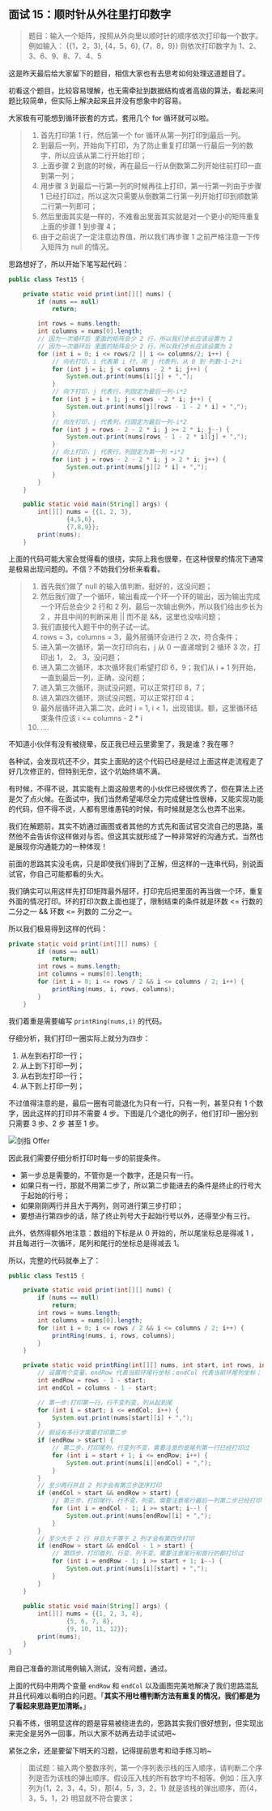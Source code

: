 ##  面试 15：顺时针从外往里打印数字

> 题目：输入一个矩阵，按照从外向里以顺时针的顺序依次打印每一个数字。例如输入：
> {{1，2，3},
>  {4，5，6},
>  {7，8，9}}
> 则依次打印数字为 1、2、3、6、9、8、7、4、5

这是昨天最后给大家留下的题目，相信大家也有去思考如何处理这道题目了。

初看这个题目，比较容易理解，也无需牵扯到数据结构或者高级的算法，看起来问题比较简单，但实际上解决起来且并没有想象中的容易。

大家极有可能想到循环嵌套的方式，套用几个 for 循环就可以啦。

> 1. 首先打印第 1 行，然后第一个 for 循环从第一列打印到最后一列。
> 2. 到最后一列，开始向下打印，为了防止重复打印第一行最后一列的数字，所以应该从第二行开始打印；
> 3. 上面步骤 2 到底的时候，再在最后一行从倒数第二列开始往前打印一直到第一列；
> 4. 用步骤 3 到最后一行第一列的时候再往上打印，第一行第一列由于步骤 1 已经打印过，所以这次只需要从倒数第二行第一列开始打印到顺数第二行第一列即可；
> 5. 然后里面其实是一样的，不难看出里面其实就是对一个更小的矩阵重复上面的步骤 1 到步骤 4；
> 6. 由于之前说了一定注意边界值，所以我们再步骤 1 之前严格注意一下传入矩阵为 null 的情况。

思路想好了，所以开始下笔写起代码：

```java
public class Test15 {

    private static void print(int[][] nums) {
        if (nums == null)
            return;

        int rows = nums.length;
        int columns = nums[0].length;
        // 因为一次循环后 里面的矩阵会少 2 行，所以我们步长应该设置为 2
        // 因为一次循环后 里面的矩阵会少 2 行，所以我们步长应该设置为 2
        for (int i = 0; i <= rows/2 || i <= columns/2; i++) {
            // 向右打印，i 代表第 i 行，用 j 代表列，从 0 到 列数-1-2*i
            for (int j = i; j < columns - 2 * i; j++) {
                System.out.print(nums[i][j] + ",");
            }
            // 向下打印，j 代表行，列固定为最后一列-i*2
            for (int j = i + 1; j < rows - 2 * i; j++) {
                System.out.print(nums[j][rows - 1 - 2 * i] + ",");
            }
            // 向左打印，j 代表列，行固定为最后一列-i*2
            for (int j = rows - 2 - 2 * i; j >= 2 * i; j--) {
                System.out.print(nums[rows - 1 - 2 * i][j] + ",");
            }
            // 向上打印，j 代表行，列固定为第一列 +i*2
            for (int j = rows - 2 - 2 * i; j > 2 * i; j++) {
                System.out.print(nums[j][2 * i] + ",");
            }
        }
    }

    public static void main(String[] args) {
        int[][] nums = {{1, 2, 3},
                {4,5,6},
                {7,8,9}};
        print(nums);
    }
```

上面的代码可能大家会觉得看的很绕，实际上我也很晕，在这种很晕的情况下通常是极易出现问题的。不信？不妨我们分析来看看。

> 1. 首先我们做了 null 的输入值判断，挺好的，这没问题；
> 2. 然后我们做了一个循环，输出看成一个环一个环的输出，因为输出完成一个环后总会少 2 行和 2 列，最后一次输出例外，所以我们给出步长为 2 ，并且中间的判断采用 || 而不是 &&，这里也没啥问题；
> 3. 我们直接代入题干中的例子试一试。
> 4. rows = 3，columns = 3，最外层循环会进行 2 次，符合条件；
> 5. 进入第一次循环，第一次打印向右，j 从 0 一直递增到 2 循环 3 次，打印出 1， 2， 3，没问题；
> 6. 进入第二次循环，本次循环我们希望打印 6，9；我们从 i + 1 列开始，一直到最后一列，正确，没问题；
> 7. 进入第三次循环，测试没问题，可以正常打印 8，7；
> 8. 进入第四次循环，测试没问题，可以正常打印 4；
> 9. 最外层循环进入第二次，此时 i = 1,  i < 1，出现错误。额，这里循环结束条件应该 i <= columns - 2 * i
> 10. ....

不知道小伙伴有没有被绕晕，反正我已经云里雾里了，我是谁？我在哪？

各种试，会发现坑还不少，其实上面贴的这个代码已经是经过上面这样走流程走了好几次修正的，但特别无奈，这个坑始终填不满。

有时候，不得不说，其实能有上面这般思考的小伙伴已经很优秀了，但在算法上还是欠了点火候。在面试中，我们当然希望竭尽全力完成健壮性很棒，又能实现功能的代码，但不得不说，人都有思维愚钝的时候，有时候就是怎么也弄不出来。

我们在解题前，其实不妨通过画图或者其他的方式先和面试官交流自己的思路，虽然他不会告诉你这样做对与否。但这其实就形成了一种非常好的沟通方式，当然也是展现你沟通能力的一种体现！

前面的思路其实没毛病，只是即使我们得到了正解，但这样的一连串代码，别说面试官，你自己可能都看的头大。

我们确实可以用这样先打印矩阵最外层环，打印完后把里面的再当做一个环，重复外面的情况打印。环的打印次数上面也提了，限制结束的条件就是环数 <= 行数的二分之一 && 环数 <= 列数的 二分之一。

所以我们极易得到这样的代码：

```java
private static void print(int[][] nums) {
        if (nums == null)
            return;
        int rows = nums.length;
        int columns = nums[0].length;
        for (int i = 0; i <= rows / 2 && i <= columns / 2; i++) {
            printRing(nums, i, rows, columns);
        }
    }
```

我们着重是需要编写 `printRing(nums,i)` 的代码。

仔细分析，我们打印一圈实际上就分为四步：

1. 从左到右打印一行；
2. 从上到下打印一列；
3. 从右到左打印一行；
4. 从下到上打印一列；

不过值得注意的是，最后一圈有可能退化为只有一行，只有一列，甚至只有 1 个数字，因此这样的打印并不需要 4 步。下图是几个退化的例子，他们打印一圈分别只需要 3 步、2 步 甚至 1 步。

![剑指 Offer](/var/folders/6m/5yg4nys56t1dd5xpwk68cmbw0000gn/T/abnerworks.Typora/image-20180726171125124.png)

因此我们需要仔细分析打印时每一步的前提条件。

- 第一步总是需要的，不管你是一个数字，还是只有一行。
- 如果只有一行，那就不用第二步了，所以第二步能进去的条件是终止的行号大于起始的行号；
- 如果刚刚两行并且大于两列，则可进行第三步打印；
- 要想进行第四步的话，除了终止列号大于起始行号以外，还得至少有三行。

此外，依然得额外地注意：数组的下标是从 0 开始的，所以尾坐标总是得减 1 ，并且每进行一次循环，尾列和尾行的坐标总是得减去 1。

所以，完整的代码就奉上了：

```java
public class Test15 {

    private static void print(int[][] nums) {
        if (nums == null)
            return;
        int rows = nums.length;
        int columns = nums[0].length;
        for (int i = 0; i <= rows / 2 && i <= columns / 2; i++) {
            printRing(nums, i, rows, columns);
        }
    }

    private static void printRing(int[][] nums, int start, int rows, int columns) {
        // 设置两个变量，endRow 代表当前环尾行坐标；endCol 代表当前环尾列坐标；
        int endRow = rows - 1 - start;
        int endCol = columns - 1 - start;

        // 第一步:打印第一行，行不变列变，列从起到尾
        for (int i = start; i <= endCol; i++) {
            System.out.print(nums[start][i] + ",");
        }
        // 假设有多行才需要打印第二步
        if (endRow > start) {
            // 第二步，打印尾列，行变列不变，需要注意的是尾列第一行已经打印过
            for (int i = start + 1; i <= endRow; i++) {
                System.out.print(nums[i][endCol] + ",");
            }
        }
        // 至少两行并且 2 列才会有第三步逆序打印
        if (endCol > start && endRow > start) {
            // 第三步，打印尾行，行不变，列变。需要注意尾行最后一列第二步已经打印
            for (int i = endCol - 1; i >= start; i--) {
                System.out.print(nums[endRow][i] + ",");
            }
        }
        // 至少大于 2 行 并且大于等于 2 列才会有第四步打印
        if (endRow > start && endCol - 1 > start) {
            // 第四步，打印首列，行变，列不变。需要注意尾行和首行的都打印过
            for (int i = endRow - 1; i >= start + 1; i--) {
                System.out.print(nums[i][start] + ",");
            }
        }
    }
  
    public static void main(String[] args) {
        int[][] nums = {{1, 2, 3, 4},
                {5, 6, 7, 8},
                {9, 10, 11, 12}};
        print(nums);
    }
}
```

用自己准备的测试用例输入测试，没有问题，通过。

上面的代码中用两个变量 `endRow` 和 `endCol` 以及画图完美地解决了我们思路混乱并且代码难以看明白的问题。「**其实不用吐槽判断方法有重复的情况，我们都是为了看起来思路更加清晰。**」

只看不练，很明显这样的题是容易被绕进去的，思路其实我们很好想到，但实现出来完全是另外一回事，所以大家不妨再去动手试试吧~

紧张之余，还是要留下明天的习题，记得提前思考和动手练习哟~

> 面试题：输入两个整数序列，第一个序列表示栈的压入顺序，请判断二个序列是否为该栈的弹出顺序。假设压入栈的所有数字均不相等。例如：压入序列为{1，2，3，4，5}，那{4，5，3，2，1} 就是该栈的弹出顺序，而{4，3，5，1，2} 明显就不符合要求；